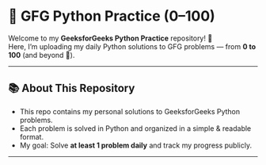 # 🐍 GFG Python Practice (0–100)

Welcome to my **GeeksforGeeks Python Practice** repository! 🎯  
Here, I’m uploading my daily Python solutions to GFG problems — from **0 to 100** (and beyond 🚀).  

---

## 📚 About This Repository

- This repo contains my personal solutions to GeeksforGeeks Python problems.
- Each problem is solved in Python and organized in a simple & readable format.
- My goal: Solve **at least 1 problem daily** and track my progress publicly.

---


